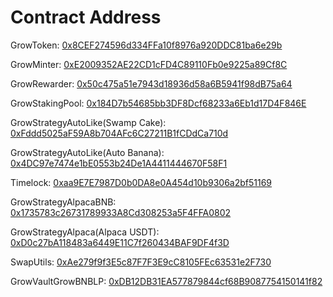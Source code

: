 # Contract Address

GrowToken: [0x8CEF274596d334FFa10f8976a920DDC81ba6e29b](https://bscscan.com/address/0x8CEF274596d334FFa10f8976a920DDC81ba6e29b#code)

GrowMinter: [0xE2009352AE22CD1cFD4C89110Fb0e9225a89Cf8C](https://bscscan.com/address/0xE2009352AE22CD1cFD4C89110Fb0e9225a89Cf8C#code)

GrowRewarder: [0x50c475a51e7943d18936d58a6B5941f98dB75a64](https://bscscan.com/address/0x50c475a51e7943d18936d58a6B5941f98dB75a64#code)

GrowStakingPool: [0x184D7b54685bb3DF8Dcf68233a6Eb1d17D4F846E](https://bscscan.com/address/0x184D7b54685bb3DF8Dcf68233a6Eb1d17D4F846E#code)

GrowStrategyAutoLike(Swamp Cake): [0xFddd5025aF59A8b704AFc6C27211B1fCDdCa710d](https://bscscan.com/address/0xFddd5025aF59A8b704AFc6C27211B1fCDdCa710d#code)

GrowStrategyAutoLike(Auto Banana): [0x4DC97e7474e1bE0553b24De1A4411444670F58F1](https://bscscan.com/address/0x4DC97e7474e1bE0553b24De1A4411444670F58F1#code)

Timelock: [0xaa9E7E7987D0b0DA8e0A454d10b9306a2bf51169](https://bscscan.com/address/0xaa9E7E7987D0b0DA8e0A454d10b9306a2bf51169#code)

GrowStrategyAlpacaBNB: [0x1735783c26731789933A8Cd308253a5F4FFA0802](https://bscscan.com/address/0x1735783c26731789933A8Cd308253a5F4FFA0802#code)

GrowStrategyAlpaca(Alpaca USDT): [0xD0c27bA118483a6449E11C7f260434BAF9DF4f3D](https://bscscan.com/address/0xD0c27bA118483a6449E11C7f260434BAF9DF4f3D#code)

SwapUtils: [0xAe279f9f3E5c87F7F3E9cC8105FEc63531e2F730](https://bscscan.com/address/0xAe279f9f3E5c87F7F3E9cC8105FEc63531e2F730#code)

GrowVaultGrowBNBLP: [0xDB12DB31EA577879844cf68B9087754150141f82](https://bscscan.com/address/0xDB12DB31EA577879844cf68B9087754150141f82#code)

